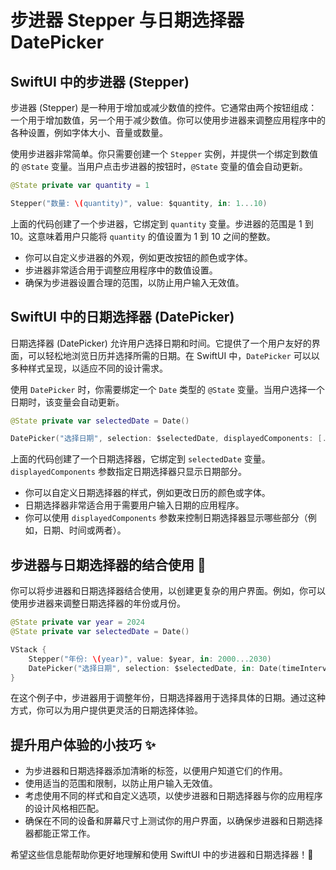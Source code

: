 ﻿# 步进器 Stepper 与日期选择器 DatePicker

## SwiftUI 中的步进器 (Stepper)

步进器 (Stepper) 是一种用于增加或减少数值的控件。它通常由两个按钮组成：一个用于增加数值，另一个用于减少数值。你可以使用步进器来调整应用程序中的各种设置，例如字体大小、音量或数量。

使用步进器非常简单。你只需要创建一个 `Stepper` 实例，并提供一个绑定到数值的 `@State` 变量。当用户点击步进器的按钮时，`@State` 变量的值会自动更新。

```swift
@State private var quantity = 1

Stepper("数量: \(quantity)", value: $quantity, in: 1...10)
```

上面的代码创建了一个步进器，它绑定到 `quantity` 变量。步进器的范围是 1 到 10。这意味着用户只能将 `quantity` 的值设置为 1 到 10 之间的整数。

*   你可以自定义步进器的外观，例如更改按钮的颜色或字体。
*   步进器非常适合用于调整应用程序中的数值设置。
*   确保为步进器设置合理的范围，以防止用户输入无效值。

## SwiftUI 中的日期选择器 (DatePicker)

日期选择器 (DatePicker) 允许用户选择日期和时间。它提供了一个用户友好的界面，可以轻松地浏览日历并选择所需的日期。在 SwiftUI 中，`DatePicker` 可以以多种样式呈现，以适应不同的设计需求。

使用 `DatePicker` 时，你需要绑定一个 `Date` 类型的 `@State` 变量。当用户选择一个日期时，该变量会自动更新。

```swift
@State private var selectedDate = Date()

DatePicker("选择日期", selection: $selectedDate, displayedComponents: [.date])
```

上面的代码创建了一个日期选择器，它绑定到 `selectedDate` 变量。`displayedComponents` 参数指定日期选择器只显示日期部分。

*   你可以自定义日期选择器的样式，例如更改日历的颜色或字体。
*   日期选择器非常适合用于需要用户输入日期的应用程序。
*   你可以使用 `displayedComponents` 参数来控制日期选择器显示哪些部分（例如，日期、时间或两者）。

## 步进器与日期选择器的结合使用 🚀

你可以将步进器和日期选择器结合使用，以创建更复杂的用户界面。例如，你可以使用步进器来调整日期选择器的年份或月份。

```swift
@State private var year = 2024
@State private var selectedDate = Date()

VStack {
    Stepper("年份: \(year)", value: $year, in: 2000...2030)
    DatePicker("选择日期", selection: $selectedDate, in: Date(timeIntervalSince1970: 0)..., displayedComponents: [.date])
}
```

在这个例子中，步进器用于调整年份，日期选择器用于选择具体的日期。通过这种方式，你可以为用户提供更灵活的日期选择体验。

## 提升用户体验的小技巧 ✨

*   为步进器和日期选择器添加清晰的标签，以便用户知道它们的作用。
*   使用适当的范围和限制，以防止用户输入无效值。
*   考虑使用不同的样式和自定义选项，以使步进器和日期选择器与你的应用程序的设计风格相匹配。
*   确保在不同的设备和屏幕尺寸上测试你的用户界面，以确保步进器和日期选择器都能正常工作。

希望这些信息能帮助你更好地理解和使用 SwiftUI 中的步进器和日期选择器！🎉


